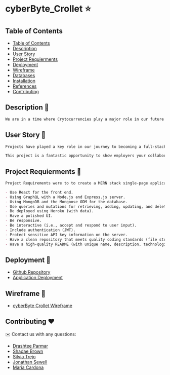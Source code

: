 # cyberByte_Crollet ⭐

## Table of Contents
- [Table of Contents](#table-of-contents)
- [Description](#description)
- [User Story](#user-story-)
- [Project Requierments](#project-requierments)
- [Deployment](#deployment)
- [Wireframe](#wireframe)
- [Databases](#databases)
- [Installation](#installation)
- [References](#references)
- [Contributing](#contributing)

## Description 📄

```md
We are in a time where Crytocurrencies play a major role in our future development with some beneficial opportunity like transaction speed, transaction cost and easy access to a wide range. Crypto poppularity has been increasing drasticly the last couple of years creating such a great opportunity for investmet. We created cyberByte Crollet with the porpuse of making all these Cryptocurrencies information available to all our users. 
```

## User Story 📖

```md
Projects have played a key role in our journey to becoming a full-stack web developer. As you apply for development jobs, your portfolio is absolutely vital to opening doors to opportunities. Your portfolio showcases high-quality deployed examples of your work, and you can use your finished projects for that very purpose.

This project is a fantastic opportunity to show employers your collaborative skills and coding abilities, especially in the context of a scalable, user-focused MERN app. Remember that employers want to see what you can do, but they also want to see how you work with other developers. The more examples of deployed collaborative work you have in your portfolio, the more likely you are to get an interview and a job.
```

## Project Requierments 👋

```md
Project Requirements were to to create a MERN stack single-page application that works with real-world data to solve a real-world challenge, with a focus on user demand:

- Use React for the front end.
- Using GraphQL with a Node.js and Express.js server.
- Using MongoDB and the Mongoose ODM for the database.
- Use queries and mutations for retrieving, adding, updating, and deleting data.
- Be deployed using Heroku (with data).
- Have a polished UI.
- Be responsive.
- Be interactive (i.e., accept and respond to user input).
- Include authentication (JWT).
- Protect sensitive API key information on the server.
- Have a clean repository that meets quality coding standards (file structure, naming conventions, best practices for class and id naming conventions, indentation, high-quality comments, etc.).
- Have a high-quality README (with unique name, description, technologies used, screenshot, and link to deployed application).
```

## Deployment 🚀

- [Github Repository](https://github.com/dparmar32/cyberByte_Crollet)
- [Application Deployment]()


## Wireframe 📝

- [cyberByte Crollet Wireframe](https://app.diagrams.net/?src=about#G1Ru5vzWBgpHrougN5ilvdZCf4x_SYlmyg)


## Contributing ❤

✉️ Contact us with any questions:
- [Drashtee Parmar](https://github.com/dparmar32) 
- [Shadae Brown](https://github.com/Shadae96)
- [Silvia Trejo](https://github.com/sytrejo)
- [Jonathan Sewell](https://github.com/jjsr17)
- [Maria Cardona](https://github.com/mechas8703)
